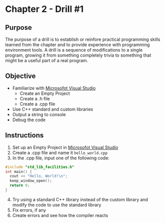 # Chapter 2 - Drill #1

## Purpose
The purpose of a drill is to establish or reinfore practical programming skills learned from the chapter and to provide experience with programming environment tools. A drill is a sequence of modifications to a single program, growing it from something completely trivia to something that might be a useful part of a real program.

## Objective
* Familiarize with [Microsofot Visual Studio](https://www.visualstudio.com/)
  * Create an Empty Project
  * Create a .h file
  * Create a .cpp file
* Use C++ standard and custom libraries
* Output a string to console
* Debug the code

## Instructions
1. Set up an Empty Project in [Microsofot Visual Studio](https://www.visualstudio.com/)
2. Create a .cpp file and name it `hello_world.cpp`
3. In the .cpp file, input one of the following code:
```C++
#include "std_lib_facilities.h"
int main() {
  cout << "Hello, World!\n";
  keep_window_open();
  return 0;
}
```
4. Try using a standard C++ library instead of the custom library and modify the code to use the standard library
5. Fix errors, if any
6. Create errors and see how the compiler reacts
